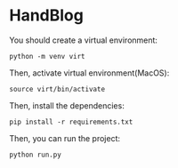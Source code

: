 # HandBlog

You should create a virtual environment:

```
python -m venv virt
```

Then, activate virtual environment(MacOS):

```
source virt/bin/activate
```

Then, install the dependencies:

```
pip install -r requirements.txt
```

Then, you can run the project:

```
python run.py
```